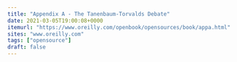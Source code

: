 ```yaml
---
title: "Appendix A - The Tanenbaum-Torvalds Debate"
date: 2021-03-05T19:00:08+0000
itemurl: "https://www.oreilly.com/openbook/opensources/book/appa.html"
sites: "www.oreilly.com"
tags: ["opensource"]
draft: false
---
```

